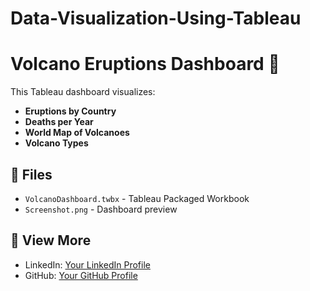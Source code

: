 # Data-Visualization-Using-Tableau
# Volcano Eruptions Dashboard 🌋

This Tableau dashboard visualizes:
- **Eruptions by Country**
- **Deaths per Year**
- **World Map of Volcanoes**
- **Volcano Types**

## 📂 Files
- `VolcanoDashboard.twbx` - Tableau Packaged Workbook
- `Screenshot.png` - Dashboard preview

## 🔗 View More
- LinkedIn: [Your LinkedIn Profile](https://linkedin.com/in/yourusername)
- GitHub: [Your GitHub Profile](https://github.com/yourusername)
